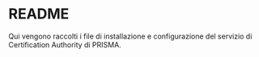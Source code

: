 README
========

Qui vengono raccolti i file di installazione e configurazione del servizio di Certification Authority di PRISMA.
